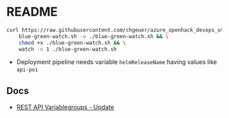 # README

```bash
curl https://raw.githubusercontent.com/chgeuer/azure_openhack_devops_utils_chgeuer/master/ \
    blue-green-watch.sh -o ./blue-green-watch.sh && \
    chmod +x ./blue-green-watch.sh && \
    watch -n 1 ./blue-green-watch.sh
```

- Deployment pipeline needs variable `helmReleaseName` having values like `api-poi`

## Docs

- [REST API Variablegroups - Update](https://docs.microsoft.com/en-us/rest/api/azure/devops/distributedtask/variablegroups/update?view=azure-devops-rest-5.1)

